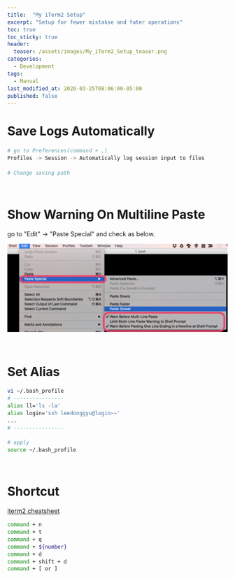 ```yaml
---
title:  "My iTerm2 Setup"
excerpt: "Setup for fewer mistakse and fater operations"
toc: true
toc_sticky: true
header:
  teaser: /assets/images/My_iTerm2_Setup_teaser.png
categories:
  - Development
tags:
  - Manual
last_modified_at: 2020-03-25T08:06:00-05:00
published: false
---
```

<!--
TODO : 내용 보충. 왜 이러한 세팅이 필요한지. 추가 세팅도 추가.
-->

# Save Logs Automatically

```bash
# go to Preferences(command + ,)
Profiles -> Session -> Automatically log session input to files

# Change saving path
```

<br>

# Show Warning On Multiline Paste
go to "Edit" -> "Paste Special" and check as below.

![My_iTerm2_Setup_newline_warning](/assets/images/My_iTerm2_Setup_newline_warning.png)

<br>

# Set Alias

```bash
vi ~/.bash_profile
# ----------------
alias ll='ls -la'
alias login='ssh leedonggyu@login~~'
...
# ----------------

# apply
source ~/.bash_profile
```

<br> 


# Shortcut
[iterm2 cheatsheet](https://gist.github.com/squarism/ae3613daf5c01a98ba3a)
```bash
command + n
command + t
command + q
command + ${number} 
command + d
command + shift + d
command + [ or ]
```